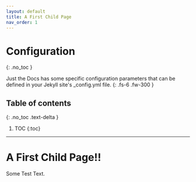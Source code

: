 ```yaml
---
layout: default
title: A First Child Page
nav_order: 1
---
```

# Configuration
{: .no_toc }

Just the Docs has some specific configuration parameters that can be defined in your Jekyll site's \_config.yml file.
{: .fs-6 .fw-300 }

## Table of contents
{: .no_toc .text-delta }

1. TOC
{:toc}

---


A First Child Page!!
=====

Some Test Text.

